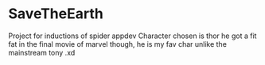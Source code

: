 # SaveTheEarth
Project for inductions of spider appdev
Character chosen is thor he got a fit fat in the final movie of marvel though,
he is my fav char unlike the mainstream tony .xd
